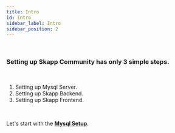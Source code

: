 ```yaml
---
title: Intro
id: intro
sidebar_label: Intro
sidebar_position: 2
---
```


<br/>

### Setting up Skapp Community has only 3 simple steps.

<br/>

1. Setting up Mysql Server.
2. Setting up Skapp Backend.
3. Setting up Skapp Frontend.

<br/>

Let's start with the <b>[Mysql Setup](./mysql-setup)</b>.